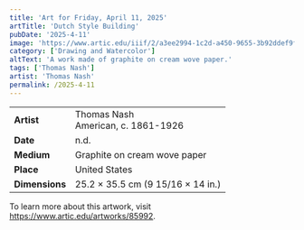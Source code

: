 ```yaml
---
title: 'Art for Friday, April 11, 2025'
artTitle: 'Dutch Style Building'
pubDate: '2025-4-11'
image: 'https://www.artic.edu/iiif/2/a3ee2994-1c2d-a450-9655-3b92ddef9f84/full/1686,/0/default.jpg'
category: ['Drawing and Watercolor']
altText: 'A work made of graphite on cream wove paper.'
tags: ['Thomas Nash']
artist: 'Thomas Nash'
permalink: /2025-4-11
---
```

 
| | | 
|---|---| 
| **Artist** | Thomas Nash<br>American, c. 1861-1926 | 
| **Date** | n.d. | 
| **Medium** | Graphite on cream wove paper | 
| **Place** | United States | 
| **Dimensions** | 25.2 × 35.5 cm (9 15/16 × 14 in.) | 
 
To learn more about this artwork, visit https://www.artic.edu/artworks/85992. 
<style> table {width: 100%;} </style>
